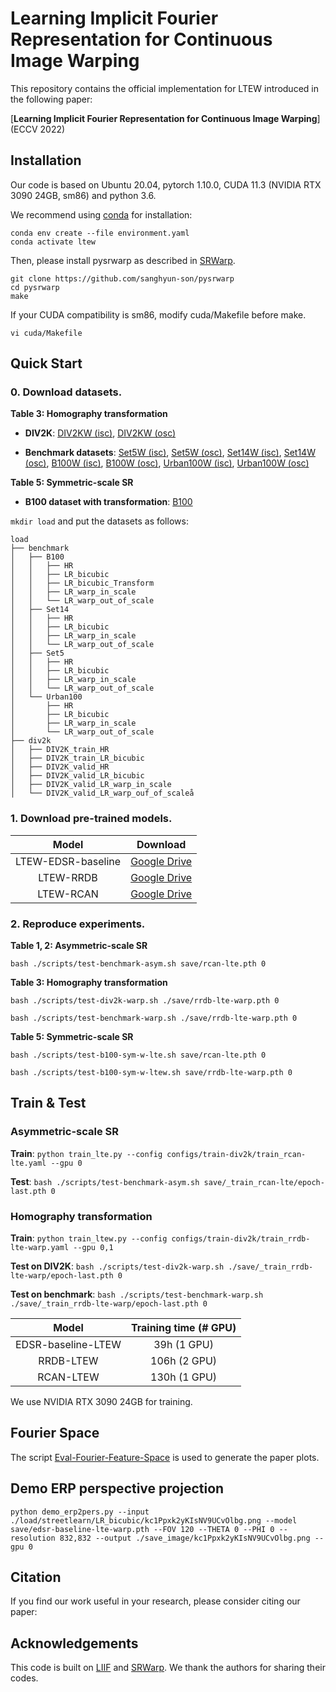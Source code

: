 # Learning Implicit Fourier Representation for Continuous Image Warping

This repository contains the official implementation for LTEW introduced in the following paper:

[**Learning Implicit Fourier Representation for Continuous Image Warping**] (ECCV 2022)


## Installation

Our code is based on Ubuntu 20.04, pytorch 1.10.0, CUDA 11.3 (NVIDIA RTX 3090 24GB, sm86) and python 3.6.

We recommend using [conda](https://www.anaconda.com/distribution/) for installation:

```
conda env create --file environment.yaml
conda activate ltew
```

Then, please install pysrwarp as described in [SRWarp](https://github.com/sanghyun-son/srwarp).

```
git clone https://github.com/sanghyun-son/pysrwarp
cd pysrwarp
make
```

If your CUDA compatibility is sm86, modify cuda/Makefile before make.

```
vi cuda/Makefile
```


## Quick Start

### 0. Download datasets.

**Table 3: Homography transformation**

- **DIV2K**: [DIV2KW (isc)](https://drive.google.com/drive/folders/1v0zHDzTqghUS3awrw9aQtpSyREBPR-cz?usp=sharing), [DIV2KW (osc)](https://drive.google.com/drive/folders/1sPR3tSnIEfnfWOsbPxWuaFQsCr5kiLT7?usp=sharing)

- **Benchmark datasets**: [Set5W (isc)](https://drive.google.com/drive/folders/19p46Fm1GqxFaz9N6lb5-xEF6fZ4dcVmy?usp=sharing), [Set5W (osc)](https://drive.google.com/drive/folders/1a2BebB8xPnkRc7nKzWkEVao2XK76qJst?usp=sharing), [Set14W (isc)](https://drive.google.com/drive/folders/1a2BebB8xPnkRc7nKzWkEVao2XK76qJst?usp=sharing), [Set14W (osc)](https://drive.google.com/drive/folders/1qCBzQaLaCCAsj99kDoNWKl_tlj6c6tj_?usp=sharing), [B100W (isc)](https://drive.google.com/drive/folders/1-gr0zMLSkiM_5avZ9C2LVlGeKvNySzlM?usp=sharing), [B100W (osc)](https://drive.google.com/drive/folders/1cvzXRQLw9qJoQoF7LxlT5SRIWdcnH5O5?usp=sharing), [Urban100W (isc)](https://drive.google.com/drive/folders/1sW3T-BislLrXFzqVaFLvLqw0a96Psjt_?usp=sharing), [Urban100W (osc)](https://drive.google.com/drive/folders/135FEZ96sc0I1QcyBKwaHAaiMvIbPZ4yR?usp=sharing)

**Table 5: Symmetric-scale SR**

- **B100 dataset with transformation**: [B100](https://drive.google.com/drive/folders/18ZMu7TVg1BPNo3k_eMKOlafkWPSs5gBW?usp=sharing)

`mkdir load` and put the datasets as follows:

```
load
├── benchmark
│   ├── B100
│   │   ├── HR
│   │   ├── LR_bicubic
│   │   ├── LR_bicubic_Transform
│   │   ├── LR_warp_in_scale
│   │   └── LR_warp_out_of_scale
│   ├── Set14
│   │   ├── HR
│   │   ├── LR_bicubic
│   │   ├── LR_warp_in_scale
│   │   └── LR_warp_out_of_scale
│   ├── Set5
│   │   ├── HR
│   │   ├── LR_bicubic
│   │   ├── LR_warp_in_scale
│   │   └── LR_warp_out_of_scale
│   └── Urban100
│       ├── HR
│       ├── LR_bicubic
│       ├── LR_warp_in_scale
│       └── LR_warp_out_of_scale
├── div2k
│   ├── DIV2K_train_HR
│   ├── DIV2K_train_LR_bicubic
│   ├── DIV2K_valid_HR
│   ├── DIV2K_valid_LR_bicubic
│   ├── DIV2K_valid_LR_warp_in_scale
│   └── DIV2K_valid_LR_warp_ouf_of_scaleå
```

### 1. Download pre-trained models.

Model|Download
:-:|:-:
LTEW-EDSR-baseline|[Google Drive](https://drive.google.com/file/d/1__x8oUUsgbIGLVqXljU1ItB4hv-b68zW/view?usp=sharing)
LTEW-RRDB|[Google Drive](https://drive.google.com/file/d/1TJqFAnUVnYHK_dndHj-UjTP1m7iSACvp/view?usp=sharing)
LTEW-RCAN|[Google Drive](https://drive.google.com/file/d/1XPxwop6Q5EZGi9pM392VC5DmPWRyWqO2/view?usp=sharing)

### 2. Reproduce experiments.

**Table 1, 2: Asymmetric-scale SR**

```bash ./scripts/test-benchmark-asym.sh save/rcan-lte.pth 0```

**Table 3: Homography transformation**

```bash ./scripts/test-div2k-warp.sh ./save/rrdb-lte-warp.pth 0```

```bash ./scripts/test-benchmark-warp.sh ./save/rrdb-lte-warp.pth 0```

**Table 5: Symmetric-scale SR**

```bash ./scripts/test-b100-sym-w-lte.sh save/rcan-lte.pth 0```

```bash ./scripts/test-b100-sym-w-ltew.sh save/rrdb-lte-warp.pth 0```


## Train & Test

###  **Asymmetric-scale SR**

**Train**: `python train_lte.py --config configs/train-div2k/train_rcan-lte.yaml --gpu 0`

**Test**: `bash ./scripts/test-benchmark-asym.sh save/_train_rcan-lte/epoch-last.pth 0`

### **Homography transformation**

**Train**: `python train_ltew.py --config configs/train-div2k/train_rrdb-lte-warp.yaml --gpu 0,1`

**Test on DIV2K**: `bash ./scripts/test-div2k-warp.sh ./save/_train_rrdb-lte-warp/epoch-last.pth 0`

**Test on benchmark**: `bash ./scripts/test-benchmark-warp.sh ./save/_train_rrdb-lte-warp/epoch-last.pth 0`

Model|Training time (# GPU)
:-:|:-:
EDSR-baseline-LTEW|39h (1 GPU)
RRDB-LTEW|106h (2 GPU)
RCAN-LTEW|130h (1 GPU)

We use NVIDIA RTX 3090 24GB for training.


## Fourier Space

The script [Eval-Fourier-Feature-Space](https://github.com/jaewon-lee-b/ltew/blob/main/Eval-Fourier-Feature-Space.ipynb) is used to generate the paper plots.


## Demo ERP perspective projection

`python demo_erp2pers.py --input ./load/streetlearn/LR_bicubic/kc1Ppxk2yKIsNV9UCvOlbg.png --model save/edsr-baseline-lte-warp.pth --FOV 120 --THETA 0 --PHI 0 --resolution 832,832 --output ./save_image/kc1Ppxk2yKIsNV9UCvOlbg.png --gpu 0`


## Citation

If you find our work useful in your research, please consider citing our paper:


## Acknowledgements

This code is built on [LIIF](https://github.com/yinboc/liif) and [SRWarp](https://github.com/sanghyun-son/srwarp). We thank the authors for sharing their codes.